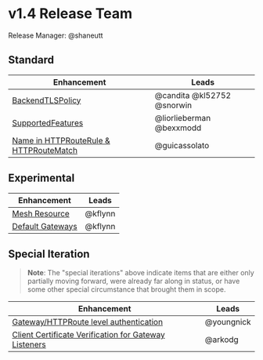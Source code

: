 # v1.4 Release Team

Release Manager: @shaneutt

## Standard

| Enhancement | Leads |
| - | - |
| [BackendTLSPolicy] | @candita @kl52752 @snorwin  |
| [SupportedFeatures] | @liorlieberman @bexxmodd |
| [Name in HTTPRouteRule & HTTPRouteMatch] | @guicassolato |

[BackendTLSPolicy]:https://github.com/kubernetes-sigs/gateway-api/issues/1897
[SupportedFeatures]:https://github.com/kubernetes-sigs/gateway-api/issues/3164
[Name in HTTPRouteRule & HTTPRouteMatch]:https://github.com/kubernetes-sigs/gateway-api/issues/995

## Experimental

| Enhancement | Leads |
| - | - |
| [Mesh Resource] | @kflynn |
| [Default Gateways] | @kflynn |

[Mesh Resource]:https://github.com/kubernetes-sigs/gateway-api/issues/3949
[Default Gateways]:https://github.com/kubernetes-sigs/gateway-api/issues/3793

## Special Iteration

> **Note**: The "special iterations" above indicate items that are either only
> partially moving forward, were already far along in status, or have some other
> special circumstance that brought them in scope.

| Enhancement | Leads |
| - | - |
| [Gateway/HTTPRoute level authentication] | @youngnick |
| [Client Certificate Verification for Gateway Listeners] | @arkodg |

[Gateway/HTTPRoute level authentication]:https://github.com/kubernetes-sigs/gateway-api/issues/1494
[Client Certificate Verification for Gateway Listeners]:https://github.com/kubernetes-sigs/gateway-api/issues/91
